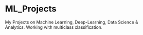 # ML_Projects
My Projects on Machine Learning, Deep-Learning, Data Science &amp; Analytics. Working with multiclass classification.
